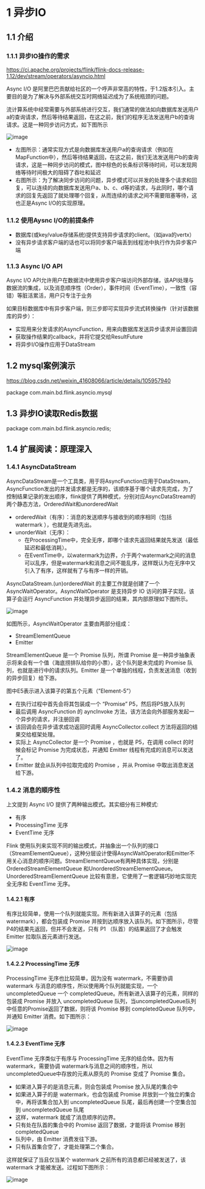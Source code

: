 # 1 异步IO

## 1.1 介绍

### 1.1.1 异步IO操作的需求

https://ci.apache.org/projects/flink/flink-docs-release-1.12/dev/stream/operators/asyncio.html

Async I/O 是阿里巴巴贡献给社区的一个呼声非常高的特性，于1.2版本引入。主要目的是为了解决与外部系统交互时网络延迟成为了系统瓶颈的问题。

流计算系统中经常需要与外部系统进行交互，我们通常的做法如向数据库发送用户a的查询请求，然后等待结果返回，在这之前，我们的程序无法发送用户b的查询请求。这是一种同步访问方式，如下图所示

![image](https://user-images.githubusercontent.com/75486726/178669586-0fe29b68-27e5-4249-9f3d-2ff6fe5e4e97.png)

- 左图所示：通常实现方式是向数据库发送用户a的查询请求（例如在MapFunction中），然后等待结果返回，在这之前，我们无法发送用户b的查询请求，这是一种同步访问的模式，图中棕色的长条标识等待时间，可以发现网络等待时间极大的阻碍了吞吐和延迟
- 右图所示：为了解决同步访问的问题，异步模式可以并发的处理多个请求和回复，可以连续的向数据库发送用户a、b、c、d等的请求，与此同时，哪个请求的回复先返回了就处理哪个回复，从而连续的请求之间不需要阻塞等待，这也正是Async I/O的实现原理。

### 1.1.2 使用Aysnc I/O的前提条件
- 数据库(或key/value存储系统)提供支持异步请求的client。（如java的vertx）
- 没有异步请求客户端的话也可以将同步客户端丢到线程池中执行作为异步客户端

### 1.1.3 Async I/O API
Async I/O API允许用户在数据流中使用异步客户端访问外部存储，该API处理与数据流的集成，以及消息顺序性（Order），事件时间（EventTime），一致性（容错）等脏活累活，用户只专注于业务

如果目标数据库中有异步客户端，则三步即可实现异步流式转换操作（针对该数据库的异步）：
- 实现用来分发请求的AsyncFunction，用来向数据库发送异步请求并设置回调
- 获取操作结果的callback，并将它提交给ResultFuture
- 将异步I/O操作应用于DataStream


## 1.2 mysql案例演示
https://blog.csdn.net/weixin_41608066/article/details/105957940

package com.main.bd.flink.asyncio.mysql

## 1.3 异步IO读取Redis数据
package com.main.bd.flink.asyncio.redis;

## 1.4 扩展阅读：原理深入

### 1.4.1 AsyncDataStream
AsyncDataStream是一个工具类，用于将AsyncFunction应用于DataStream，AsyncFunction发出的并发请求都是无序的，该顺序基于哪个请求先完成，为了控制结果记录的发出顺序，flink提供了两种模式，分别对应AsyncDataStream的两个静态方法，OrderedWait和unorderedWait
- orderedWait（有序）：消息的发送顺序与接收到的顺序相同（包括 watermark ），也就是先进先出。
- unorderWait（无序）：
    - 在ProcessingTime中，完全无序，即哪个请求先返回结果就先发送（最低延迟和最低消耗）。
    - 在EventTime中，以watermark为边界，介于两个watermark之间的消息可以乱序，但是watermark和消息之间不能乱序，这样既认为在无序中又引入了有序，这样就有了与有序一样的开销。

AsyncDataStream.(un)orderedWait 的主要工作就是创建了一个 AsyncWaitOperator。AsyncWaitOperator 是支持异步 IO 访问的算子实现，该算子会运行 AsyncFunction 并处理异步返回的结果，其内部原理如下图所示。

![image](https://user-images.githubusercontent.com/75486726/178669662-43e187bf-ee0b-4cb1-891a-b7a13a21614d.png)

如图所示，AsyncWaitOperator 主要由两部分组成：
- StreamElementQueue
- Emitter

StreamElementQueue 是一个 Promise 队列，所谓 Promise 是一种异步抽象表示将来会有一个值（海底捞排队给你的小票），这个队列是未完成的 Promise 队列，也就是进行中的请求队列。Emitter 是一个单独的线程，负责发送消息（收到的异步回复）给下游。

图中E5表示进入该算子的第五个元素（”Element-5”）
- 在执行过程中首先会将其包装成一个 “Promise” P5，然后将P5放入队列
- 最后调用 AsyncFunction 的 ayncInvoke 方法，该方法会向外部服务发起一个异步的请求，并注册回调
- 该回调会在异步请求成功返回时调用 AsyncCollector.collect 方法将返回的结果交给框架处理。
- 实际上 AsyncCollector 是一个 Promise ，也就是 P5，在调用 collect 的时候会标记 Promise 为完成状态，并通知 Emitter 线程有完成的消息可以发送了。
- Emitter 就会从队列中拉取完成的 Promise ，并从 Promise 中取出消息发送给下游。


### 1.4.2 消息的顺序性
上文提到 Async I/O 提供了两种输出模式。其实细分有三种模式:
- 有序
- ProcessingTime 无序
- EventTime 无序

Flink 使用队列来实现不同的输出模式，并抽象出一个队列的接口（StreamElementQueue），这种分层设计使得AsyncWaitOperator和Emitter不用关心消息的顺序问题。StreamElementQueue有两种具体实现，分别是 OrderedStreamElementQueue 和UnorderedStreamElementQueue。UnorderedStreamElementQueue 比较有意思，它使用了一套逻辑巧妙地实现完全无序和 EventTime 无序。

#### 1.4.2.1 有序
有序比较简单，使用一个队列就能实现。所有新进入该算子的元素（包括 watermark），都会包装成 Promise 并按到达顺序放入该队列。如下图所示，尽管P4的结果先返回，但并不会发送，只有 P1 （队首）的结果返回了才会触发 Emitter 拉取队首元素进行发送。

![image](https://user-images.githubusercontent.com/75486726/178669712-10e0fbef-325c-49ba-aebf-ad3c80620d5c.png)

#### 1.4.2.2 ProcessingTime 无序
ProcessingTime 无序也比较简单，因为没有 watermark，不需要协调 watermark 与消息的顺序性，所以使用两个队列就能实现，一个 uncompletedQueue 一个 completedQueue。所有新进入该算子的元素，同样的包装成 Promise 并放入 uncompletedQueue 队列，当uncompletedQueue队列中任意的Promise返回了数据，则将该 Promise 移到 completedQueue 队列中，并通知 Emitter 消费。如下图所示：

![image](https://user-images.githubusercontent.com/75486726/178669728-c256d749-a796-475a-bbb4-48d1b0674670.png)

#### 1.4.2.3 EventTime 无序
EventTime 无序类似于有序与 ProcessingTime 无序的结合体。因为有 watermark，需要协调 watermark与消息之间的顺序性，所以uncompletedQueue中存放的元素从原先的 Promise 变成了 Promise 集合。
- 如果进入算子的是消息元素，则会包装成 Promise 放入队尾的集合中
- 如果进入算子的是 watermark，也会包装成 Promise 并放到一个独立的集合中，再将该集合加入到 uncompletedQueue 队尾，最后再创建一个空集合加到 uncompletedQueue 队尾
- 这样，watermark 就成了消息顺序的边界。
- 只有处在队首的集合中的 Promise 返回了数据，才能将该 Promise 移到completedQueue
- 队列中，由 Emitter 消费发往下游。
- 只有队首集合空了，才能处理第二个集合。

这样就保证了当且仅当某个 watermark 之前所有的消息都已经被发送了，该 watermark 才能被发送。过程如下图所示：

![image](https://user-images.githubusercontent.com/75486726/178669769-3dc8a36d-c7f6-4670-ba43-71384c75e3e9.png)
